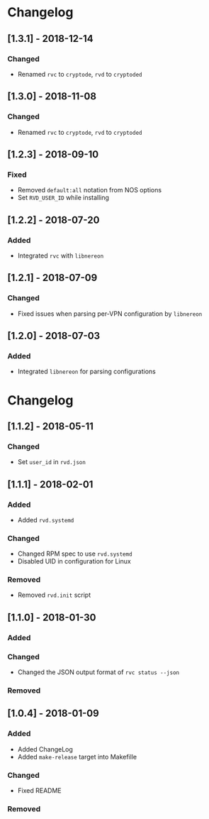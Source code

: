 
# Changelog

## [1.3.1] - 2018-12-14
### Changed

- Renamed `rvc` to `cryptode`, `rvd` to `cryptoded`

## [1.3.0] - 2018-11-08
### Changed

- Renamed `rvc` to `cryptode`, `rvd` to `cryptoded`

## [1.2.3] - 2018-09-10
### Fixed

- Removed `default:all` notation from NOS options
- Set `RVD_USER_ID` while installing

## [1.2.2] - 2018-07-20
### Added

- Integrated `rvc` with `libnereon`

## [1.2.1] - 2018-07-09
### Changed

- Fixed issues when parsing per-VPN configuration by `libnereon`

## [1.2.0] - 2018-07-03
### Added

- Integrated `libnereon` for parsing configurations

# Changelog

## [1.1.2] - 2018-05-11
### Changed

- Set `user_id` in `rvd.json`

## [1.1.1] - 2018-02-01
### Added

- Added `rvd.systemd`

### Changed

- Changed RPM spec to use `rvd.systemd`
- Disabled UID in configuration for Linux

### Removed

- Removed `rvd.init` script

## [1.1.0] - 2018-01-30
### Added

### Changed

- Changed the JSON output format of `rvc status --json`

### Removed

## [1.0.4] - 2018-01-09
### Added

- Added ChangeLog
- Added `make-release` target into Makefille

### Changed

- Fixed README

### Removed
